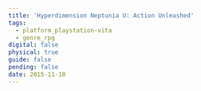 ```yaml
---
title: 'Hyperdimension Neptunia U: Action Unleashed'
tags:
  - platform_playstation-vita
  - genre_rpg
digital: false
physical: true
guide: false
pending: false
date: 2015-11-18
---
```

